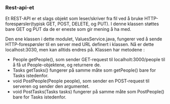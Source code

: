 ### Rest-api-et

Et REST-API er et slags objekt som leser/skriver fra fil ved å bruke HTTP-forespørsler(typisk GET, POST, DELETE, og PUT). I denne klassen støttes bare GET og PUT da de er eneste som gir mening å ha med.

Den ene klassen i dette modulet, ValuesService.java, fungerer ved å sende HTTP-forespørsler til en server med URL definert i klassen. Nå er dette localhost:3030, men kan alltids endres på. Klassen har metodene :

* People getPeople(), som sender GET-request til localholt:3000/people til å få ut People-objektene, og returnere de.
* Tasks getTasks() fungerer på samme måte som getPeople() bare for Tasks istedenfor.
* void PostPeople(People people), som sender en POST-request til serveren og sender den argumentet.
* void PostTasks(Tasks tasks) fungerer på samme måte som PostPeople() bare for Tasks istedenfor.
